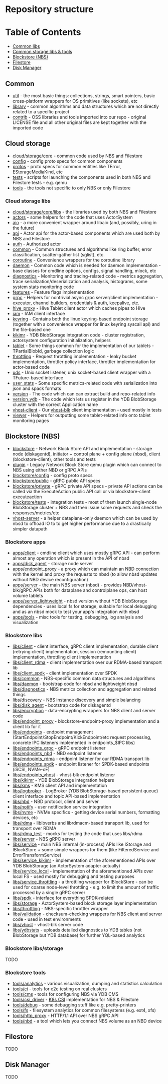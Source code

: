 # Repository structure

# Table of Contents
* [Common libs](#common)
* [Common storage libs & tools](#cloud-storage)
* [Blockstore (NBS)](#blockstore-nbs)
* [Filestore](#filestore)
* [Disk Manager](#disk-manager)

## Common
* [util](/util) - the most basic things: collections, strings, smart pointers, basic cross-platform wrappers for OS primitives (like sockets), etc
* [library](/library) - common algorithms and data structures which are not directly related to a specific project
* [contrib](/contrib) - OSS libraries and tools imported into our repo - original LICENSE file and all other original files are kept together with the imported code

## Cloud storage
* [cloud/storage/core](/cloud/storage/core) - common code used by NBS and Filestore
* [config](/cloud/storage/core/config) - config proto specs for common components
* [protos](/cloud/storage/core/protos) - proto specs for common entities like TError, EStorageMediaKind, etc
* [tests](/cloud/storage/core/tests) - scripts for launching the components used in both NBS and Filestore tests - e.g. qemu
* [tools](/cloud/storage/core/tools) - the tools not specific to only NBS or only Filestore

### Cloud storage libs
* [cloud/storage/core/libs](/cloud/storage/core/libs) - the libraries used by both NBS and Filestore
* [actors](/cloud/storage/core/libs/actors) - some helpers for the code that uses ActorSystem
* [aio](/cloud/storage/core/libs/aio) - a more convenient wrapper around libaio (and, possibly, uring in the future)
* [api](/cloud/storage/core/libs/api) - Actor api for the actor-based components which are used both by NBS and Filestore
* [auth](/cloud/storage/core/libs/auth) - Authorized actor
* [common](/cloud/storage/core/libs/common) - Common structures and algorithms like ring buffer, error classification, scatter-gather list (sglist), etc.
* [coroutine](/cloud/storage/core/libs/coroutine) - Convenience wrappers for the coroutine library
* [daemon](/cloud/storage/core/libs/daemon) - Common code which is needed for daemon implementation - base classes for cmdline options, configs, signal handling, mlock, etc
* [diagnostics](/cloud/storage/core/libs/diagnostics) - Monitoring and tracing-related code - metrics aggregation, trace serialization/deserialization and analysis, histograms, some system stats monitoring code
* [features](/cloud/storage/core/libs/features) - Feature flags implementation
* [grpc](/cloud/storage/core/libs/grpc) - Helpers for nontrivial async grpc server/client implementation - executor, channel builders, credentials & auth, keepalive, etc.
* [hive_proxy](/cloud/storage/core/libs/hive_proxy) - Hive Tablet client actor which caches pipes to Hive
* [iam](/cloud/storage/core/libs/iam) - IAM client interface
* [keyring](/cloud/storage/core/libs/keyring) - Contains both the linux keyring-based endpoint storage (together with a convenience wrapper for linux keyring syscall api) and the file-based one 
* [kikimr](/cloud/storage/core/libs/kikimr) - YDB BlobStorage integration code - cluster registration, actorsystem configuration initialization, helpers
* [tablet](/cloud/storage/core/libs/tablet) - Some things common for the implementation of our tablets - TPartialBlobId, garbage collection logic
* [throttling](/cloud/storage/core/libs/throttling) - Request throttling implementation - leaky bucket implementation, throttler policy interface, throttler implementation for actor-based code
* [uds](/cloud/storage/core/libs/uds) - Unix socket listener, unix socket-based client wrapper with a TFuture-based interface
* [user_stats](/cloud/storage/core/libs/user_stats) - Some specific metrics-related code with serialization into json and spack formats
* [version](/cloud/storage/core/libs/version) - The code which can can extract build and repo-related info
* [version_ydb](/cloud/storage/core/libs/version_ydb) - The code which lets us register in the YDB BlobStorage cluster with the correct Application name
* [vhost-client](/cloud/storage/core/libs/vhost-client) - Our [vhost-blk](https://archive.fosdem.org/2023/schedule/event/sds_vhost_user_blk/) client implementation - used mostly in tests
* [viewer](/cloud/storage/core/libs/viewer) - Helpers for outputting some tablet-related info onto tablet monitoring pages

## Blockstore (NBS)
* [blockstore](/cloud/blockstore) - Network Block Store API and implementation - storage node (diskagentd), initiator + control plane + config plane (nbsd), client (blockstore-client), other tools and tests
* [plugin](/cloud/vm) - Legacy Network Block Store qemu plugin which can connect to NBS using either NBD or gRPC APIs
* [blockstore/config](/cloud/blockstore/config) - config proto specs
* [blockstore/public](/cloud/blockstore/public) - gRPC public API specs
* [blockstore/private](/cloud/blockstore/private) - gRPC private API specs - private API actions can be called via the ExecuteAction public API call or via blockstore-client executeaction
* [blockstore/tests](/cloud/blockstore/tests) - integration tests - most of them launch single-node BlobStorage cluster + NBS and then issue some requests and check the responses/metrics/etc
* [vhost-server](/cloud/blockstore/vhost-server) - a helper dataplane-only daemon which can be used by nbsd to offload IO to to get higher performance due to a drastically simpler datapath

### Blockstore apps
* [apps/client](/cloud/blockstore/apps/client) - cmdline client which uses mostly gRPC API - can perform almost any operation which is present in the API of nbsd
* [apps/disk_agent](/cloud/blockstore/apps/disk_agent) - storage node server
* [apps/endpoint_proxy](/cloud/blockstore/apps/endpoint_proxy) - a proxy which can maintain an NBD connection with the kernel and proxy the requests to nbsd (to allow nbsd updates without NBD device reconfiguration)
* [apps/server](/cloud/blockstore/apps/server) - the main NBS server (nbsd) - provides NBD/vhost-blk/gRPC APIs both for dataplane and controlplane ops, can host volume tablets
* [apps/server_lightweight](/cloud/blockstore/apps/server_lightweight) - nbsd version without YDB BlobStorage dependencies - uses local fs for storage, suitable for local debugging and as an nbsd mock to test your app's integration with nbsd
* [apps/tools](/cloud/blockstore/apps/tools) - misc tools for testing, debugging, log analysis and visualization

### Blockstore libs
* [libs/client](/cloud/blockstore/libs/client) - client interface, gRPC client implementation, durable client (retrying client) implementation, session (remounting client) implementation, throttling client implementation
* [libs/client_rdma](/cloud/blockstore/libs/client_rdma) - client implementation over our RDMA-based transport lib
* [libs/client_spdk](/cloud/blockstore/libs/client_spdk) - client implementation over SPDK
* [libs/common](/cloud/blockstore/libs/common) - NBS-specific common data structures and algorithms
* [libs/daemon](/cloud/blockstore/libs/daemon) - bootstrap code for nbsd and lightweight nbsd
* [libs/diagnostics](/cloud/blockstore/libs/diagnostics) - NBS metrics collection and aggregation and related things
* [libs/discovery](/cloud/blockstore/libs/discovery) - NBS instance discovery and simple balancing
* [libs/disk_agent](/cloud/blockstore/libs/disk_agent) - bootstrap code for diskagentd
* [libs/encryption](/cloud/blockstore/libs/encryption) - data-encrypting wrappers for NBS client and server code
* [libs/endpoint_proxy](/cloud/blockstore/libs/endpoint_proxy) - blockstore-endpoint-proxy implementation and a client lib for it
* [libs/endpoints](/cloud/blockstore/libs/endpoints) - endpoint management (StartEndpoint/StopEndpoint/KickEndpoint/etc request processing, concrete IPC listeners implemented in endpoints_$IPC libs)
* [libs/endpoints_grpc](/cloud/blockstore/libs/endpoints_grpc) - gRPC endpoint listener
* [libs/endpoints_nbd](/cloud/blockstore/libs/endpoints_nbd) - NBD endpoint listener
* [libs/endpoints_rdma](/cloud/blockstore/libs/endpoints_rdma) - endpoint listener for our RDMA transport lib
* [libs/endpoints_spdk](/cloud/blockstore/libs/endpoints_spdk) - endpoint listener for SPDK-based endpoints (iSCSI, NVMe-oF)
* [libs/endpoints_vhost](/cloud/blockstore/libs/endpoints_vhost) - vhost-blk endpoint listener
* [libs/kikimr](/cloud/blockstore/libs/kikimr) - YDB BlobStorage integration helpers
* [libs/kms](/cloud/blockstore/libs/kms) - KMS client API and implementation
* [libs/logbroker](/cloud/blockstore/libs/logbroker) - LogBroker (YDB BlobStorage-based persistent queue) client interface and topic API-based implementation
* [libs/nbd](/cloud/blockstore/libs/nbd) - NBD protocol, client and server
* [libs/notify](/cloud/blockstore/libs/notify) - user notification service integration
* [libs/nvme](/cloud/blockstore/libs/nvme) - NVMe specifics - getting device serial numbers, formatting devices, etc
* [libs/rdma](/cloud/blockstore/libs/rdma) - libibverbs and librdmacm-based transport lib, used for transport over RDMA
* [libs/rdma_test](/cloud/blockstore/libs/rdma_test) - mocks for testing the code that uses libs/rdma
* [libs/server](/cloud/blockstore/libs/server) - NBS gRPC server
* [libs/service](/cloud/blockstore/libs/service) - main NBS internal (in-process) APIs like IStorage and IBlockStore + some simple wrappers for them (like FilteredService and ErrorTransformService)
* [libs/service_kikimr](/cloud/blockstore/libs/service) - implementation of the aforementioned APIs over YDB BlobStorage (an ActorSystem adapter actually)
* [libs/service_local](/cloud/blockstore/libs/service_local) - implementation of the aforementioned APIs over local FS - used mostly for debugging and testing purposes
* [libs/service_throttling](/cloud/blockstore/libs/service_throttling) - a throttling wrapper for IBlockStore - can be used for coarse node-level throttling - e.g. to limit the amount of traffic processed by a single gRPC server
* [libs/spdk](/cloud/blockstore/libs/spdk) - interface for everything SPDK-related
* [libs/storage](/cloud/blockstore/libs/storage) - ActorSystem-based block storage layer implementation
* [libs/throttling](/cloud/blockstore/libs/throttling) - NBS-specific throttler wrapper
* [libs/validation](/cloud/blockstore/libs/validation) - checksum-checking wrappers for NBS client and server code - used in test environments
* [libs/vhost](/cloud/blockstore/libs/vhost) - vhost-blk server code
* [libs/ydbstats](/cloud/blockstore/libs/ydbstats) - uploads detailed diagnostics to YDB tables (not BlobStorage but YDB database) for further YQL-based analytics

### Blockstore libs/storage

TODO

### Blockstore tools
* [tools/analytics](/cloud/blockstore/tools/analytics) - various visualization, dumping and statistics calculation
* [tools/ci](/cloud/blockstore/tools/ci) - tools for e2e testing on real clusters
* [tools/cms](/cloud/blockstore/tools/cms) - tools for configuring NBS via YDB CMS
* [tools/csi_driver](/cloud/blockstore/tools/csi_driver) - [K8s CSI](https://kubernetes-csi.github.io/docs/) implementation for NBS & Filestore
* [tools/debug](/cloud/blockstore/tools/debug) - some debugging stuff like e.g. pretty-printers
* [tools/fs](/cloud/blockstore/tools/fs) - filesystem analytics for common filesystems (e.g. ext4, xfs)
* [tools/http_proxy](/cloud/blockstore/tools/http_proxy) - HTTP/1.1 API over NBS gRPC API
* [tools/nbd](/cloud/blockstore/tools/nbd) - a tool which lets you connect NBS volume as an NBD device

## Filestore

TODO

## Disk Manager

TODO
